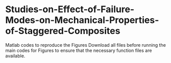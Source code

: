 # Studies-on-Effect-of-Failure-Modes-on-Mechanical-Properties-of-Staggered-Composites
Matlab codes to reproduce the Figures
Download all files before running the main codes for Figures to ensure that the necessary function files are available.
